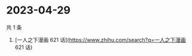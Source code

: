 # 2023-04-29

共 1 条

<!-- BEGIN ZHIHUSEARCH -->
<!-- 最后更新时间 Sat Apr 29 2023 06:07:50 GMT+0800 (China Standard Time) -->
1. [一人之下漫画 621 话](https://www.zhihu.com/search?q=一人之下漫画 621 话)
<!-- END ZHIHUSEARCH -->
